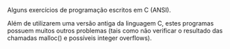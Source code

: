 Alguns exercícios de programação escritos em C (ANSI).

Além de utilizarem uma versão antiga da linguagem C, estes programas possuem muitos outros problemas (tais como não verificar o resultado das chamadas malloc() e possíveis integer overflows).
